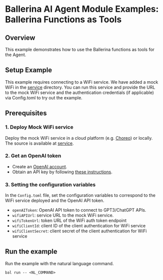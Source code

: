 # Ballerina AI Agent Module Examples: Ballerina Functions as Tools

## Overview

This example demonstrates how to use the Ballerina functions as tools for the Agent.

## Setup Example
This example requires connecting to a WiFi service. We have added a mock WiFi in the [service](/examples/setup/) directory. You can run this service and provide the URL to the mock WiFi service and the authentication credentials (if applicable) via Config.toml to try out the example. 

## Prerequisites

### 1. Deploy Mock WiFi service
Deploy the mock WiFi service in a cloud platform (e.g. [Choreo](https://wso2.com/choreo/)) or locally. The source is available at [service](/examples/setup/). 

### 2. Get an OpenAI token
- Create an [OpenAI account](https://beta.openai.com/signup/).
- Obtain an API key by following [these instructions](https://platform.openai.com/docs/api-reference/authentication).

### 3. Setting the configuration variables

In the `Config.toml`  file, set the configuration variables to correspond to the WiFi service deployed and the OpenAI API token. 
- `openAIToken`: OpenAI API token to connect to GPT3/ChatGPT APIs.
- `wifiAPIUrl`: service URL to the mock WiFi service.
- `wifiTokenUrl`: token URL of the WiFi auth token endpoint
- `wifiClientId`: client ID of the client authentication for WiFi service
- `wifiClientSecret`: client secret of the client authentication for WiFi service

## Run the example

Run the example with the natural language command. 

```
bal run -- <NL_COMMAND>
```
